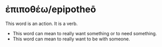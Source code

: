 # ἐπιποθέω/epipotheō
This word is an action. It is a verb.
* This word can mean to really want something or to need something. 
* This word can mean to really want to be with someone.
